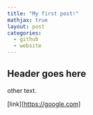 ```yaml
---
title: "My first post!"
mathjax: true
layout: post
categories:
  - github
  - website
---
```


## Header goes here

other text.

[link][https://google.com]
